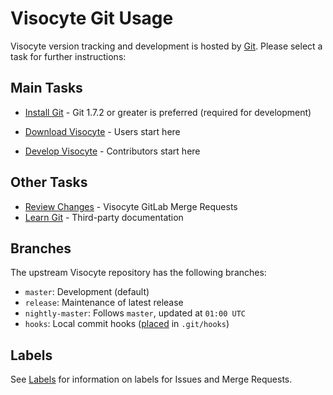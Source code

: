Visocyte Git Usage
==================

Visocyte version tracking and development is hosted by [Git](http://git-scm.com).
Please select a task for further instructions:

Main Tasks
----------

* [Install Git](http://public.kitware.com/Wiki/Git/Download) -
  Git 1.7.2 or greater is preferred (required for development)

* [Download Visocyte](download.md) - Users start here

* [Develop Visocyte](develop.md) - Contributors start here

Other Tasks
-----------

* [Review Changes](https://gitlab.kitware.com/visocyte/visocyte/merge_requests) -
  Visocyte GitLab Merge Requests
* [Learn Git](http://public.kitware.com/Wiki/Git/Resources) -
  Third-party documentation

Branches
--------

The upstream Visocyte repository has the following branches:

* `master`: Development (default)
* `release`: Maintenance of latest release
* `nightly-master`: Follows `master`, updated at `01:00 UTC`
* `hooks`: Local commit hooks
   ([placed](http://public.kitware.com/Wiki/Git/Hooks#Local) in `.git/hooks`)

Labels
------

See [Labels](labels.md) for information on labels for Issues and Merge Requests.
